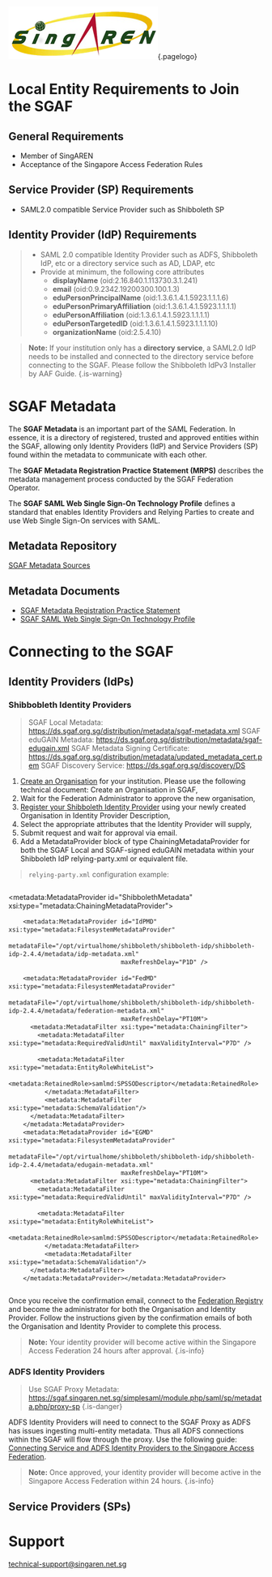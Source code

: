 <!-- TITLE: Singapore Access Federation (SGAF) -->
<!-- SUBTITLE: A SAML 2.0 Federated Identity Management System for Singapore's R&E community-->

![Singaren Logo Transparency Small](/uploads/images/singaren-logo-transparency-small.png "Singaren Logo Transparency Small"){.pagelogo}

# Local Entity Requirements to Join the SGAF
## General Requirements 
* Member of SingAREN
* Acceptance of the Singapore Access Federation Rules

## Service Provider (SP) Requirements
 * SAML2.0 compatible Service Provider such as Shibboleth SP

## Identity Provider (IdP) Requirements
>* SAML 2.0 compatible Identity Provider such as ADFS, Shibboleth IdP, etc or a directory service such as AD, LDAP, etc
>*  Provide at minimum, the following core attributes 
>    * **displayName** (oid:2.16.840.1.113730.3.1.241)
>    * **email** (oid:0.9.2342.19200300.100.1.3)
>    * **eduPersonPrincipalName** (oid:1.3.6.1.4.1.5923.1.1.1.6)
>    * **eduPersonPrimaryAffiliation** (oid:1.3.6.1.4.1.5923.1.1.1.1)
>    * **eduPersonAffiliation** (oid:1.3.6.1.4.1.5923.1.1.1.1)
>    * **eduPersonTargetedID** (oid:1.3.6.1.4.1.5923.1.1.1.10)
>    * **organizationName** (oid:2.5.4.10)

> **Note:** If your institution only has a **directory service**, a SAML2.0 IdP needs to be installed and connected to the directory service before connecting to the SGAF. Please follow the Shibboleth IdPv3 Installer by AAF Guide.
{.is-warning}


# SGAF Metadata

The **SGAF Metadata** is an important part of the SAML Federation. In essence, it is a directory of registered, trusted and approved entities within the SGAF, allowing only Identity Providers (IdP) and Service Providers (SP) found within the metadata to communicate with each other.

The **SGAF Metadata Registration Practice Statement (MRPS)** describes the metadata management process conducted by the SGAF Federation Operator. 

The **SGAF SAML Web Single Sign-On Technology Profile** defines a standard that enables Identity Providers and Relying Parties to create and use Web Single Sign-On services with SAML. 

## Metadata Repository
[SGAF Metadata Sources](https://ds.sgaf.org.sg/)

## Metadata Documents
* [SGAF Metadata Registration Practice Statement](https://www.singaren.net.sg/document/SGAF-MRPS.pdf)
* [SGAF SAML Web Single Sign-On Technology Profile](https://www.singaren.net.sg/document/SGAF-SAML-Web-SSO-Technology-Profile.pdf)


# Connecting to the SGAF
## Identity Providers (IdPs)
### Shibbobleth Identity Providers

> SGAF Local Metadata: https://ds.sgaf.org.sg/distribution/metadata/sgaf-metadata.xml
> SGAF eduGAIN Metadata: https://ds.sgaf.org.sg/distribution/metadata/sgaf-edugain.xml
> SGAF Metadata Signing Certificate: https://ds.sgaf.org.sg/distribution/metadata/updated_metadata_cert.pem
> SGAF Discovery Service: https://ds.sgaf.org.sg/discovery/DS 

1. [Create an Organisation](https://manager.sgaf.org.sg/federationregistry/registration/idp) for your institution. Please use the following technical document: Create an Organisation in SGAF,
2. Wait for the Federation Administrator to approve the new organisation,
3. [Register your Shibboleth Identity Provider](https://manager.sgaf.org.sg/federationregistry/registration/idp) using your newly created Organisation in Identity Provider Description,
4. Select the appropriate attributes that the Identity Provider will supply,
5. Submit request and wait for approval via email.
6. Add a MetadataProvider block of type ChainingMetadataProvider for both the SGAF Local and SGAF-signed eduGAIN metadata within your Shibboleth IdP relying-party.xml or equivalent file. 

> `relying-party.xml` configuration example:

> ```
<metadata:MetadataProvider id="ShibbolethMetadata" xsi:type="metadata:ChainingMetadataProvider">

        <metadata:MetadataProvider id="IdPMD" xsi:type="metadata:FilesystemMetadataProvider"
                                   metadataFile="/opt/virtualhome/shibboleth/shibboleth-idp/shibboleth-idp-2.4.4/metadata/idp-metadata.xml"
                                   maxRefreshDelay="P1D" />

        <metadata:MetadataProvider id="FedMD" xsi:type="metadata:FilesystemMetadataProvider"
                                   metadataFile="/opt/virtualhome/shibboleth/shibboleth-idp/shibboleth-idp-2.4.4/metadata/federation-metadata.xml"
                                   maxRefreshDelay="PT10M">
          <metadata:MetadataFilter xsi:type="metadata:ChainingFilter">
            <metadata:MetadataFilter  xsi:type="metadata:RequiredValidUntil" maxValidityInterval="P7D" />

            <metadata:MetadataFilter xsi:type="metadata:EntityRoleWhiteList">
                <metadata:RetainedRole>samlmd:SPSSODescriptor</metadata:RetainedRole>
              </metadata:MetadataFilter>
              <metadata:MetadataFilter xsi:type="metadata:SchemaValidation"/>
          </metadata:MetadataFilter>
        </metadata:MetadataProvider>
        <metadata:MetadataProvider id="EGMD" xsi:type="metadata:FilesystemMetadataProvider"
                                   metadataFile="/opt/virtualhome/shibboleth/shibboleth-idp/shibboleth-idp-2.4.4/metadata/edugain-metadata.xml"
                                   maxRefreshDelay="PT10M">
          <metadata:MetadataFilter xsi:type="metadata:ChainingFilter">
            <metadata:MetadataFilter  xsi:type="metadata:RequiredValidUntil" maxValidityInterval="P7D" />

            <metadata:MetadataFilter xsi:type="metadata:EntityRoleWhiteList">
                <metadata:RetainedRole>samlmd:SPSSODescriptor</metadata:RetainedRole>
              </metadata:MetadataFilter>
              <metadata:MetadataFilter xsi:type="metadata:SchemaValidation"/>
          </metadata:MetadataFilter>
        </metadata:MetadataProvider></metadata:MetadataProvider>
> ```
	

Once you receive the confirmation email, connect to the [Federation Registry](https://manager.sgaf.org.sg/federationregistry/) and become the administrator for both the Organisation and Identity Provider.
Follow the instructions given by the confirmation emails of both the Organisation and Identity Provider to complete this process.

> **Note:** Your identity provider will become active within the Singapore Access Federation 24 hours after approval.
{.is-info}

### ADFS Identity Providers
> Use SGAF Proxy Metadata: https://sgaf.singaren.net.sg/simplesaml/module.php/saml/sp/metadata.php/proxy-sp
{.is-danger}

ADFS Identity Providers will need to connect to the SGAF Proxy as ADFS has issues ingesting multi-entity metadata. Thus all ADFS connections within the SGAF will flow through the proxy. 
Use the following guide: [Connecting Service and ADFS Identity Providers to the Singapore Access Federation](https://www.singaren.net.sg/document/Connecting%20Service%20and%20ADFS%20Identity%20Providers%20to%20the%20SingAREN%20Access%20Federation.pdf).

> **Note:** Once approved, your identity provider will become active in the Singapore Access Federation within 24 hours.
{.is-info}
## Service Providers (SPs)
# Support
technical-support@singaren.net.sg
